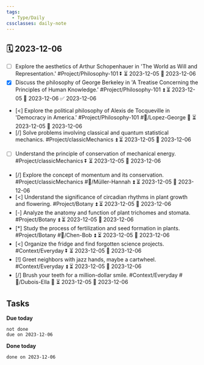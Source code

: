 ```yaml
---
tags:
  - Type/Daily
cssclasses: daily-note
---
```


## 🗓️ 2023-12-06

- [ ] Explore the aesthetics of Arthur Schopenhauer in 'The World as Will and Representation.' #Project/Philosophy-101 ⏬ ⏳ 2023-12-05 📅 2023-12-06
- [x] Discuss the philosophy of George Berkeley in 'A Treatise Concerning the Principles of Human Knowledge.' #Project/Philosophy-101 ⏫ ⏳ 2023-12-05 📅 2023-12-06 ✅ 2023-12-06
- [<] Explore the political philosophy of Alexis de Tocqueville in 'Democracy in America.' #Project/Philosophy-101 #👤/Lopez-George 🔼 ⏳ 2023-12-05 📅 2023-12-06
- [/] Solve problems involving classical and quantum statistical mechanics. #Project/classicMechanics ⏫ ⏳ 2023-12-05 📅 2023-12-06
- [ ] Understand the principle of conservation of mechanical energy. #Project/classicMechanics ⏬ ⏳ 2023-12-05 📅 2023-12-06
- [/] Explore the concept of momentum and its conservation. #Project/classicMechanics #👤/Müller-Hannah ⏫ ⏳ 2023-12-05 📅 2023-12-06
- [<] Understand the significance of circadian rhythms in plant growth and flowering. #Project/Botany ⏫ ⏳ 2023-12-05 📅 2023-12-06
- [-] Analyze the anatomy and function of plant trichomes and stomata. #Project/Botany ⏫ ⏳ 2023-12-05 📅 2023-12-06
- [*] Study the process of fertilization and seed formation in plants. #Project/Botany #👤/Chen-Bob ⏫ ⏳ 2023-12-05 📅 2023-12-06
- [<] Organize the fridge and find forgotten science projects. #Context/Everyday ⏬ ⏳ 2023-12-05 📅 2023-12-06
- [!] Greet neighbors with jazz hands, maybe a cartwheel. #Context/Everyday ⏫ ⏳ 2023-12-05 📅 2023-12-06
- [/] Brush your teeth for a million-dollar smile. #Context/Everyday #👤/Dubois-Ella 🔺 ⏳ 2023-12-05 📅 2023-12-06

## Tasks

**Due today**

```tasks
not done
due on 2023-12-06
```

**Done today**

```tasks
done on 2023-12-06
```
            